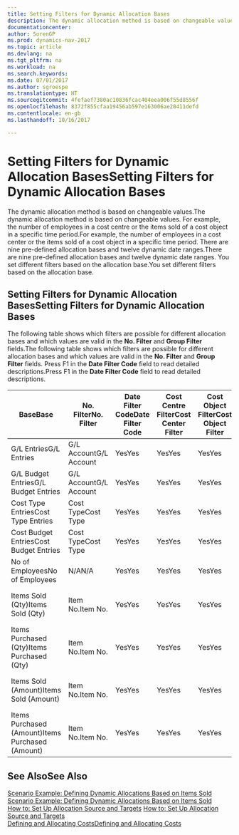 ```yaml
---
title: Setting Filters for Dynamic Allocation Bases
description: The dynamic allocation method is based on changeable values. For example, the number of employees in a cost centre or the items sold of a cost object in a specific time period. There are nine pre-defined allocation bases and twelve dynamic date ranges. You set different filters based on the allocation base.
documentationcenter: 
author: SorenGP
ms.prod: dynamics-nav-2017
ms.topic: article
ms.devlang: na
ms.tgt_pltfrm: na
ms.workload: na
ms.search.keywords: 
ms.date: 07/01/2017
ms.author: sgroespe
ms.translationtype: HT
ms.sourcegitcommit: 4fefaef7380ac10836fcac404eea006f55d8556f
ms.openlocfilehash: 8372f855cfaa19456ab597e163006ae20411defd
ms.contentlocale: en-gb
ms.lasthandoff: 10/16/2017

---
```

# <a name="setting-filters-for-dynamic-allocation-bases"></a><span data-ttu-id="cb3d3-106">Setting Filters for Dynamic Allocation Bases</span><span class="sxs-lookup"><span data-stu-id="cb3d3-106">Setting Filters for Dynamic Allocation Bases</span></span>
<span data-ttu-id="cb3d3-107">The dynamic allocation method is based on changeable values.</span><span class="sxs-lookup"><span data-stu-id="cb3d3-107">The dynamic allocation method is based on changeable values.</span></span> <span data-ttu-id="cb3d3-108">For example, the number of employees in a cost centre or the items sold of a cost object in a specific time period.</span><span class="sxs-lookup"><span data-stu-id="cb3d3-108">For example, the number of employees in a cost center or the items sold of a cost object in a specific time period.</span></span> <span data-ttu-id="cb3d3-109">There are nine pre-defined allocation bases and twelve dynamic date ranges.</span><span class="sxs-lookup"><span data-stu-id="cb3d3-109">There are nine pre-defined allocation bases and twelve dynamic date ranges.</span></span> <span data-ttu-id="cb3d3-110">You set different filters based on the allocation base.</span><span class="sxs-lookup"><span data-stu-id="cb3d3-110">You set different filters based on the allocation base.</span></span>  

## <a name="setting-filters-for-dynamic-allocation-bases"></a><span data-ttu-id="cb3d3-111">Setting Filters for Dynamic Allocation Bases</span><span class="sxs-lookup"><span data-stu-id="cb3d3-111">Setting Filters for Dynamic Allocation Bases</span></span>  
 <span data-ttu-id="cb3d3-112">The following table shows which filters are possible for different allocation bases and which values are valid in the **No. Filter** and **Group Filter** fields.</span><span class="sxs-lookup"><span data-stu-id="cb3d3-112">The following table shows which filters are possible for different allocation bases and which values are valid in the **No. Filter** and **Group Filter** fields.</span></span> <span data-ttu-id="cb3d3-113">Press F1 in the **Date Filter Code** field to read detailed descriptions.</span><span class="sxs-lookup"><span data-stu-id="cb3d3-113">Press F1 in the **Date Filter Code** field to read detailed descriptions.</span></span>  

|<span data-ttu-id="cb3d3-114">**Base**</span><span class="sxs-lookup"><span data-stu-id="cb3d3-114">**Base**</span></span>|<span data-ttu-id="cb3d3-115">**No. Filter**</span><span class="sxs-lookup"><span data-stu-id="cb3d3-115">**No. Filter**</span></span>|<span data-ttu-id="cb3d3-116">**Date Filter Code**</span><span class="sxs-lookup"><span data-stu-id="cb3d3-116">**Date Filter Code**</span></span>|<span data-ttu-id="cb3d3-117">**Cost Centre Filter**</span><span class="sxs-lookup"><span data-stu-id="cb3d3-117">**Cost Center Filter**</span></span>|<span data-ttu-id="cb3d3-118">**Cost Object Filter**</span><span class="sxs-lookup"><span data-stu-id="cb3d3-118">**Cost Object Filter**</span></span>|<span data-ttu-id="cb3d3-119">**Group Filter**</span><span class="sxs-lookup"><span data-stu-id="cb3d3-119">**Group Filter**</span></span>|  
|--------------|----------------------------------------|----------------------------------------------|------------------------------------------------|------------------------------------------------|------------------------------------------|  
|<span data-ttu-id="cb3d3-120">G/L Entries</span><span class="sxs-lookup"><span data-stu-id="cb3d3-120">G/L Entries</span></span>|<span data-ttu-id="cb3d3-121">G/L Account</span><span class="sxs-lookup"><span data-stu-id="cb3d3-121">G/L Account</span></span>|<span data-ttu-id="cb3d3-122">Yes</span><span class="sxs-lookup"><span data-stu-id="cb3d3-122">Yes</span></span>|<span data-ttu-id="cb3d3-123">Yes</span><span class="sxs-lookup"><span data-stu-id="cb3d3-123">Yes</span></span>|<span data-ttu-id="cb3d3-124">Yes</span><span class="sxs-lookup"><span data-stu-id="cb3d3-124">Yes</span></span>|<span data-ttu-id="cb3d3-125">N/A</span><span class="sxs-lookup"><span data-stu-id="cb3d3-125">N/A</span></span>|  
|<span data-ttu-id="cb3d3-126">G/L Budget Entries</span><span class="sxs-lookup"><span data-stu-id="cb3d3-126">G/L Budget Entries</span></span>|<span data-ttu-id="cb3d3-127">G/L Account</span><span class="sxs-lookup"><span data-stu-id="cb3d3-127">G/L Account</span></span>|<span data-ttu-id="cb3d3-128">Yes</span><span class="sxs-lookup"><span data-stu-id="cb3d3-128">Yes</span></span>|<span data-ttu-id="cb3d3-129">Yes</span><span class="sxs-lookup"><span data-stu-id="cb3d3-129">Yes</span></span>|<span data-ttu-id="cb3d3-130">Yes</span><span class="sxs-lookup"><span data-stu-id="cb3d3-130">Yes</span></span>|<span data-ttu-id="cb3d3-131">G/L Budget Name</span><span class="sxs-lookup"><span data-stu-id="cb3d3-131">G/L Budget Name</span></span>|  
|<span data-ttu-id="cb3d3-132">Cost Type Entries</span><span class="sxs-lookup"><span data-stu-id="cb3d3-132">Cost Type Entries</span></span>|<span data-ttu-id="cb3d3-133">Cost Type</span><span class="sxs-lookup"><span data-stu-id="cb3d3-133">Cost Type</span></span>|<span data-ttu-id="cb3d3-134">Yes</span><span class="sxs-lookup"><span data-stu-id="cb3d3-134">Yes</span></span>|<span data-ttu-id="cb3d3-135">Yes</span><span class="sxs-lookup"><span data-stu-id="cb3d3-135">Yes</span></span>|<span data-ttu-id="cb3d3-136">Yes</span><span class="sxs-lookup"><span data-stu-id="cb3d3-136">Yes</span></span>|<span data-ttu-id="cb3d3-137">N/A</span><span class="sxs-lookup"><span data-stu-id="cb3d3-137">N/A</span></span>|  
|<span data-ttu-id="cb3d3-138">Cost Budget Entries</span><span class="sxs-lookup"><span data-stu-id="cb3d3-138">Cost Budget Entries</span></span>|<span data-ttu-id="cb3d3-139">Cost Type</span><span class="sxs-lookup"><span data-stu-id="cb3d3-139">Cost Type</span></span>|<span data-ttu-id="cb3d3-140">Yes</span><span class="sxs-lookup"><span data-stu-id="cb3d3-140">Yes</span></span>|<span data-ttu-id="cb3d3-141">Yes</span><span class="sxs-lookup"><span data-stu-id="cb3d3-141">Yes</span></span>|<span data-ttu-id="cb3d3-142">Yes</span><span class="sxs-lookup"><span data-stu-id="cb3d3-142">Yes</span></span>|<span data-ttu-id="cb3d3-143">Budget Name</span><span class="sxs-lookup"><span data-stu-id="cb3d3-143">Budget Name</span></span>|  
|<span data-ttu-id="cb3d3-144">No of Employees</span><span class="sxs-lookup"><span data-stu-id="cb3d3-144">No of Employees</span></span>|<span data-ttu-id="cb3d3-145">N/A</span><span class="sxs-lookup"><span data-stu-id="cb3d3-145">N/A</span></span>|<span data-ttu-id="cb3d3-146">Yes</span><span class="sxs-lookup"><span data-stu-id="cb3d3-146">Yes</span></span>|<span data-ttu-id="cb3d3-147">Yes</span><span class="sxs-lookup"><span data-stu-id="cb3d3-147">Yes</span></span>|<span data-ttu-id="cb3d3-148">Yes</span><span class="sxs-lookup"><span data-stu-id="cb3d3-148">Yes</span></span>|<span data-ttu-id="cb3d3-149">N/A</span><span class="sxs-lookup"><span data-stu-id="cb3d3-149">N/A</span></span>|  
|<span data-ttu-id="cb3d3-150">Items Sold (Qty)</span><span class="sxs-lookup"><span data-stu-id="cb3d3-150">Items Sold (Qty)</span></span>|<span data-ttu-id="cb3d3-151">Item No.</span><span class="sxs-lookup"><span data-stu-id="cb3d3-151">Item No.</span></span>|<span data-ttu-id="cb3d3-152">Yes</span><span class="sxs-lookup"><span data-stu-id="cb3d3-152">Yes</span></span>|<span data-ttu-id="cb3d3-153">Yes</span><span class="sxs-lookup"><span data-stu-id="cb3d3-153">Yes</span></span>|<span data-ttu-id="cb3d3-154">Yes</span><span class="sxs-lookup"><span data-stu-id="cb3d3-154">Yes</span></span>|<span data-ttu-id="cb3d3-155">Inventory Posting Group</span><span class="sxs-lookup"><span data-stu-id="cb3d3-155">Inventory Posting Group</span></span>|  
|<span data-ttu-id="cb3d3-156">Items Purchased (Qty)</span><span class="sxs-lookup"><span data-stu-id="cb3d3-156">Items Purchased (Qty)</span></span>|<span data-ttu-id="cb3d3-157">Item No.</span><span class="sxs-lookup"><span data-stu-id="cb3d3-157">Item No.</span></span>|<span data-ttu-id="cb3d3-158">Yes</span><span class="sxs-lookup"><span data-stu-id="cb3d3-158">Yes</span></span>|<span data-ttu-id="cb3d3-159">Yes</span><span class="sxs-lookup"><span data-stu-id="cb3d3-159">Yes</span></span>|<span data-ttu-id="cb3d3-160">Yes</span><span class="sxs-lookup"><span data-stu-id="cb3d3-160">Yes</span></span>|<span data-ttu-id="cb3d3-161">Inventory Posting Group</span><span class="sxs-lookup"><span data-stu-id="cb3d3-161">Inventory Posting Group</span></span>|  
|<span data-ttu-id="cb3d3-162">Items Sold (Amount)</span><span class="sxs-lookup"><span data-stu-id="cb3d3-162">Items Sold (Amount)</span></span>|<span data-ttu-id="cb3d3-163">Item No.</span><span class="sxs-lookup"><span data-stu-id="cb3d3-163">Item No.</span></span>|<span data-ttu-id="cb3d3-164">Yes</span><span class="sxs-lookup"><span data-stu-id="cb3d3-164">Yes</span></span>|<span data-ttu-id="cb3d3-165">Yes</span><span class="sxs-lookup"><span data-stu-id="cb3d3-165">Yes</span></span>|<span data-ttu-id="cb3d3-166">Yes</span><span class="sxs-lookup"><span data-stu-id="cb3d3-166">Yes</span></span>|<span data-ttu-id="cb3d3-167">Inventory Posting Group</span><span class="sxs-lookup"><span data-stu-id="cb3d3-167">Inventory Posting Group</span></span>|  
|<span data-ttu-id="cb3d3-168">Items Purchased (Amount)</span><span class="sxs-lookup"><span data-stu-id="cb3d3-168">Items Purchased (Amount)</span></span>|<span data-ttu-id="cb3d3-169">Item No.</span><span class="sxs-lookup"><span data-stu-id="cb3d3-169">Item No.</span></span>|<span data-ttu-id="cb3d3-170">Yes</span><span class="sxs-lookup"><span data-stu-id="cb3d3-170">Yes</span></span>|<span data-ttu-id="cb3d3-171">Yes</span><span class="sxs-lookup"><span data-stu-id="cb3d3-171">Yes</span></span>|<span data-ttu-id="cb3d3-172">Yes</span><span class="sxs-lookup"><span data-stu-id="cb3d3-172">Yes</span></span>|<span data-ttu-id="cb3d3-173">Inventory Posting Group</span><span class="sxs-lookup"><span data-stu-id="cb3d3-173">Inventory Posting Group</span></span>|  

## <a name="see-also"></a><span data-ttu-id="cb3d3-174">See Also</span><span class="sxs-lookup"><span data-stu-id="cb3d3-174">See Also</span></span>  
 <span data-ttu-id="cb3d3-175">[Scenario Example: Defining Dynamic Allocations Based on Items Sold](finance-scenario-example-defining-dynamic-allocations-based-on-items-sold.md) </span><span class="sxs-lookup"><span data-stu-id="cb3d3-175">[Scenario Example: Defining Dynamic Allocations Based on Items Sold](finance-scenario-example-defining-dynamic-allocations-based-on-items-sold.md) </span></span>  
 <span data-ttu-id="cb3d3-176">[How to: Set Up Allocation Source and Targets](finance-how-to-set-up-allocation-source-and-targets.md) </span><span class="sxs-lookup"><span data-stu-id="cb3d3-176">[How to: Set Up Allocation Source and Targets](finance-how-to-set-up-allocation-source-and-targets.md) </span></span>  
 [<span data-ttu-id="cb3d3-177">Defining and Allocating Costs</span><span class="sxs-lookup"><span data-stu-id="cb3d3-177">Defining and Allocating Costs</span></span>](finance-define-and-allocate-costs.md)

